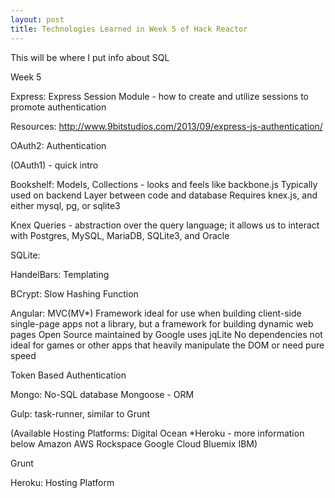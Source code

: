 ```yaml
---
layout: post
title: Technologies Learned in Week 5 of Hack Reactor
---
```


This will be where I put info about SQL



Week 5

Express:
  Express Session Module - how to create and utilize sessions to promote authentication 

  Resources:
    http://www.9bitstudios.com/2013/09/express-js-authentication/

OAuth2: 
  Authentication

  (OAuth1) - quick intro

Bookshelf: 
  Models, Collections - looks and feels like backbone.js
  Typically used on backend
  Layer between code and database
  Requires knex.js, and either mysql, pg, or sqlite3

  Knex Queries - abstraction over the query language; it allows us to interact with Postgres, MySQL, MariaDB, SQLite3, and Oracle

SQLite:

HandelBars:
  Templating

BCrypt: 
  Slow Hashing Function

Angular: 
  MVC(MV*) Framework
  ideal for use when building client-side single-page apps
  not a library, but a framework for building dynamic web pages
  Open Source maintained by Google
  uses jqLite
  No dependencies
  not ideal for games or other apps that heavily manipulate the DOM or need pure speed 

Token Based Authentication

Mongo: 
  No-SQL database
  Mongoose - ORM

Gulp: 
  task-runner, similar to Grunt

(Available Hosting Platforms:
  Digital Ocean
  *Heroku - more information below
  Amazon AWS
  Rockspace
  Google Cloud
  Bluemix IBM)

Grunt

Heroku: 
  Hosting Platform



